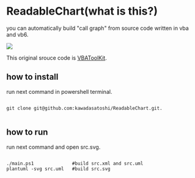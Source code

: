# ReadableChart(what is this?)

you can automatically build "call graph" from source code written in vba and vb6.

<img src="https://raw.githubusercontent.com/kawadasatoshi/ReadableChart/main/sample.svg">

This original srouce code is <a href="https://github.com/jpimbert/VBAToolKit/blob/master/Source/ConfProd/vtkReferenceManager.cls">VBAToolKit</a>.



## how to install

run next command in powershell terminal.

<pre><code>
git clone git@github.com:kawadasatoshi/ReadableChart.git.

</code></pre>

## how to run

run next command and open src.svg.

<pre><code>
./main.ps1              #build src.xml and src.uml
plantuml -svg src.uml   #build src.svg

</code></pre>






